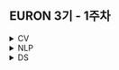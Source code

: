 ## EURON 3기 - 1주차
<details>
<summary>CV</summary>
<div markdown="1">       

<br />  
  
| 주차 | 내용         | 발표자                       | 발표자료 |
| ---- | ------------ | ---------------------------- | -------- |
| 1    | cs231n 1주차 | 민소연, 황채원 | [📚]()    |

  
## Assignment
### 📍 예습과제
1. cs231n 1강을 듣고 강의 내용을 요약한 것을 pdf 형식으로 작성해주세요.
### 📍 복습과제
1. 1주차 복습과제는 없습니다.

  
  
  
## Submission
  
> 모든 파일을 업로드하신 후 해당 `Week_1`  branch에서  `pull request` 를 진행해주세요.
  
- 과제 제출 방법
    - 레포: (origin) username/2022-1-Euron-Study-Assignments
    - 브랜치: `Week_1`
    - 해당 주차 브랜치에 과제 업로드하고 Pull Request, 이때 label은 `CV` , `예습과제` 또는 `복습과제`
  
* Preview
  - **8월 29일**까지 제출합니다.
  
* Review
  - **9월 5일**까지 제출합니다.
   
## Extra-Credit

* https://github.com/deeplearningzerotoall

  * 위 링크에 들어가 본인이 사용하는 프레임워크에 맞게 repository를 선택해 주세요.
  * 본인의 EURON repository의 Week_1 branch (해당 readme가 있는 branch)에 1에서 택한 repository를  `git clone` 합니다.

  * `lab-01-basics.ipynb` 을 진행해주세요. 

  
</div>
</details>

<details>
<summary>NLP</summary>
<div markdown="1">
  
<br />  
  
| 주차 | 내용         | 발표자                       | 발표자료 |
| ---- | ------------ | ---------------------------- | -------- |
| 1    | cs224n 1주차 | 조서영, 손소현 | [📚]()    |


  
## Assignment

> 매주 예습 과제와 복습 과제가 주어집니다.

### 📍 예습과제
  - cs224n 1주차 강의를 듣고 강의 내용을 `ipynb` 혹은 `pdf` 형식으로 정리합니다. 

  
### 📍 복습과제
  1️⃣ (필수) CS224N Assignment 1 문제 Q1.1 ~ Q1.5 풀어서 제출 
  
  * [CS224N 2021 Assignment 1](https://web.stanford.edu/class/archive/cs/cs224n/cs224n.1214/assignments/a1.zip)
 
  2️⃣ (선택) 리딩자료를 읽고, 후기(내용 요약, 실습 내용 등) 를 정리합니다. (내용은 1번 노트북에 마크다운으로 함께 정리) 
    
  * [Word2Vec Tutorial - The Skip-Gram Model](http://mccormickml.com/2016/04/19/word2vec-tutorial-the-skip-gram-model/)

  
  

## Submission
  
> 모든 파일을 업로드하신 후 해당 `Week_1`  branch에서  `pull request` 를 진행해주세요.
  
- 과제 제출 방법
    - 레포: (origin) username/2022-2-Euron-Study-Assignments
    - 브랜치: Week_1
    - 해당 주차 브랜치에 과제 업로드하고 Pull Request, 이때 label은 `NLP`, `예습과제` 또는 `복습과제`

* 예습과제
  - **8월 29일**까지 제출합니다.
  
* 복습과제
  - **9월 5일**까지 제출합니다.
  

</div>
</details>

<details>
<summary>DS</summary>
<div markdown="1">
  
<br />  
  
| 주차 | 내용         | 발표자                       | 발표자료 |
| ---- | ------------ | ---------------------------- | -------- |
| 1    | 완벽가이드 1~3장 | 최하경, 임나영 | [📚]()    |


  
## Assignment
  
### 📍 예습과제
  - 파이썬 머신러닝 완벽가이드 1~3장을 pdf 형식으로 정리합니다. 또한 주피터나 구글 코랩으로 실행한 실습 코드들을 ipynb 형식으로 정리합니다.
  
### 📍 복습과제
  - 1주차 복습과제는 없습니다.

  
  
## Submission
  
> 모든 파일을 업로드하신 후 해당 `Week_1`  branch에서  `pull request` 를 진행해주세요.

* Preview
  - **8월 29일**까지 제출합니다.
  
* Review
  - 1주차 복습과제는 없습니다.
  

</div>
</details>

